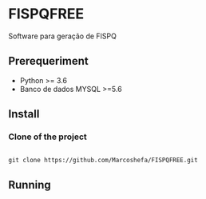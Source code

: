 # FISPQFREE

Software para geração de FISPQ

## Prerequeriment

- Python >= 3.6
- Banco de dados MYSQL >=5.6

## Install

### Clone of the project
``` 

git clone https://github.com/Marcoshefa/FISPQFREE.git

```



## Running